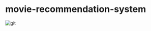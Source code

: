 # movie-recommendation-system
![git](https://github.com/amanrawat262/movie-recommendation-system/assets/117387452/5e2f951d-aa74-4cb6-af84-cbbc704f880e)
